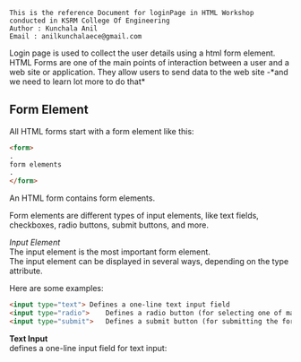 ```
This is the reference Document for loginPage in HTML Workshop conducted in KSRM College Of Engineering
Author : Kunchala Anil
Email : anilkunchalaece@gmail.com
```
<p>
Login page is used to collect the user details using a html form element.
HTML Forms are one of the main points of interaction between a user and a web site or application.
They allow users to send data to the web site -*and we need to learn lot more to do that*
</p>

**Form Element**
--
All HTML forms start with a form element like this:

```html
<form>
.
form elements
.
</form>
```
<p>
An HTML form contains form elements.

Form elements are different types of input elements, like text fields, checkboxes, radio buttons, submit buttons, and more.<br>


*Input Element*
<br>
The input element is the most important form element.
<br>
The input element can be displayed in several ways, depending on the type attribute.

Here are some examples:

```html
<input type="text">	Defines a one-line text input field
<input type="radio">	Defines a radio button (for selecting one of many choices)
<input type="submit">	Defines a submit button (for submitting the form)

```

**Text Input**
<br>
defines a one-line input field for text input:


</p>
